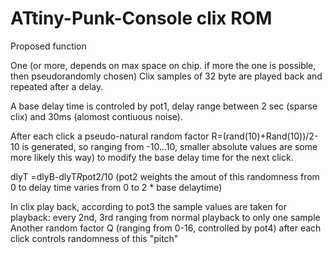 # ATtiny-Punk-Console clix ROM

Proposed function

One (or more, depends on max space on chip. if more the one is possible, then pseudorandomly chosen) Clix samples of 32 byte are played back and repeated after a delay. 

A base delay time is controled by pot1, delay range between 2 sec (sparse clix) and 30ms (alomost contiuous noise).

After each click a pseudo-natural random factor R=(rand(10)+Rand(10))/2-10 is generated, so ranging from -10...10, smaller absolute values are some more likely this way) to modify the base delay time for the next click.

dlyT =dlyB-dlyT*R*pot2/10  (pot2 weights the amout of this randomness from 0 to delay time varies from 0 to 2 * base delaytime)

In clix play back, according to pot3 the sample values are taken for playback: every 2nd, 3rd ranging from normal playback to only one sample 
Another random factor Q (ranging from 0-16, controlled by pot4) after each click controls randomness of this "pitch" 
